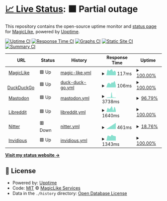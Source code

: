 # [📈 Live Status](https://Magic-Services.github.io/Upptime): <!--live status--> **🟧 Partial outage**

This repository contains the open-source uptime monitor and [status page](https://magic-services.github.io/Upptime) for [MagicLike](https://magiclike.github.io), powered by [Upptime](https://github.com/upptime/upptime).

[![Uptime CI](https://github.com/Magic-Services/Upptime/workflows/Uptime%20CI/badge.svg)](https://github.com/Magic-Services/Upptime/actions?query=workflow%3A%22Uptime+CI%22)
[![Response Time CI](https://github.com/Magic-Services/Upptime/workflows/Response%20Time%20CI/badge.svg)](https://github.com/Magic-Services/Upptime/actions?query=workflow%3A%22Response+Time+CI%22)
[![Graphs CI](https://github.com/Magic-Services/Upptime/workflows/Graphs%20CI/badge.svg)](https://github.com/Magic-Services/Upptime/actions?query=workflow%3A%22Graphs+CI%22)
[![Static Site CI](https://github.com/Magic-Services/Upptime/workflows/Static%20Site%20CI/badge.svg)](https://github.com/Magic-Services/Upptime/actions?query=workflow%3A%22Static+Site+CI%22)
[![Summary CI](https://github.com/Magic-Services/Upptime/workflows/Summary%20CI/badge.svg)](https://github.com/Magic-Services/Upptime/actions?query=workflow%3A%22Summary+CI%22)

<!--start: status pages-->
<!-- This summary is generated by Upptime (https://github.com/upptime/upptime) -->
<!-- Do not edit this manually, your changes will be overwritten -->
<!-- prettier-ignore -->
| URL | Status | History | Response Time | Uptime |
| --- | ------ | ------- | ------------- | ------ |
| <img alt="" src="https://favicons.githubusercontent.com/magiclike.github.io" height="13"> [MagicLike](https://magiclike.github.io) | 🟩 Up | [magic-like.yml](https://github.com/Magic-Services/Upptime/commits/HEAD/history/magic-like.yml) | <details><summary><img alt="Response time graph" src="./graphs/magic-like/response-time-week.png" height="20"> 117ms</summary><br><a href="https://Magic-Services.github.io/Upptime/history/magic-like"><img alt="Response time 116" src="https://img.shields.io/endpoint?url=https%3A%2F%2Fraw.githubusercontent.com%2FMagic-Services%2FUpptime%2FHEAD%2Fapi%2Fmagic-like%2Fresponse-time.json"></a><br><a href="https://Magic-Services.github.io/Upptime/history/magic-like"><img alt="24-hour response time 83" src="https://img.shields.io/endpoint?url=https%3A%2F%2Fraw.githubusercontent.com%2FMagic-Services%2FUpptime%2FHEAD%2Fapi%2Fmagic-like%2Fresponse-time-day.json"></a><br><a href="https://Magic-Services.github.io/Upptime/history/magic-like"><img alt="7-day response time 117" src="https://img.shields.io/endpoint?url=https%3A%2F%2Fraw.githubusercontent.com%2FMagic-Services%2FUpptime%2FHEAD%2Fapi%2Fmagic-like%2Fresponse-time-week.json"></a><br><a href="https://Magic-Services.github.io/Upptime/history/magic-like"><img alt="30-day response time 116" src="https://img.shields.io/endpoint?url=https%3A%2F%2Fraw.githubusercontent.com%2FMagic-Services%2FUpptime%2FHEAD%2Fapi%2Fmagic-like%2Fresponse-time-month.json"></a><br><a href="https://Magic-Services.github.io/Upptime/history/magic-like"><img alt="1-year response time 116" src="https://img.shields.io/endpoint?url=https%3A%2F%2Fraw.githubusercontent.com%2FMagic-Services%2FUpptime%2FHEAD%2Fapi%2Fmagic-like%2Fresponse-time-year.json"></a></details> | <details><summary><a href="https://Magic-Services.github.io/Upptime/history/magic-like">100.00%</a></summary><a href="https://Magic-Services.github.io/Upptime/history/magic-like"><img alt="All-time uptime 100.00%" src="https://img.shields.io/endpoint?url=https%3A%2F%2Fraw.githubusercontent.com%2FMagic-Services%2FUpptime%2FHEAD%2Fapi%2Fmagic-like%2Fuptime.json"></a><br><a href="https://Magic-Services.github.io/Upptime/history/magic-like"><img alt="24-hour uptime 100.00%" src="https://img.shields.io/endpoint?url=https%3A%2F%2Fraw.githubusercontent.com%2FMagic-Services%2FUpptime%2FHEAD%2Fapi%2Fmagic-like%2Fuptime-day.json"></a><br><a href="https://Magic-Services.github.io/Upptime/history/magic-like"><img alt="7-day uptime 100.00%" src="https://img.shields.io/endpoint?url=https%3A%2F%2Fraw.githubusercontent.com%2FMagic-Services%2FUpptime%2FHEAD%2Fapi%2Fmagic-like%2Fuptime-week.json"></a><br><a href="https://Magic-Services.github.io/Upptime/history/magic-like"><img alt="30-day uptime 100.00%" src="https://img.shields.io/endpoint?url=https%3A%2F%2Fraw.githubusercontent.com%2FMagic-Services%2FUpptime%2FHEAD%2Fapi%2Fmagic-like%2Fuptime-month.json"></a><br><a href="https://Magic-Services.github.io/Upptime/history/magic-like"><img alt="1-year uptime 100.00%" src="https://img.shields.io/endpoint?url=https%3A%2F%2Fraw.githubusercontent.com%2FMagic-Services%2FUpptime%2FHEAD%2Fapi%2Fmagic-like%2Fuptime-year.json"></a></details>
| <img alt="" src="https://favicons.githubusercontent.com/duckduckgo.com" height="13"> [DuckDuckGo](https://duckduckgo.com) | 🟩 Up | [duck-duck-go.yml](https://github.com/Magic-Services/Upptime/commits/HEAD/history/duck-duck-go.yml) | <details><summary><img alt="Response time graph" src="./graphs/duck-duck-go/response-time-week.png" height="20"> 106ms</summary><br><a href="https://Magic-Services.github.io/Upptime/history/duck-duck-go"><img alt="Response time 104" src="https://img.shields.io/endpoint?url=https%3A%2F%2Fraw.githubusercontent.com%2FMagic-Services%2FUpptime%2FHEAD%2Fapi%2Fduck-duck-go%2Fresponse-time.json"></a><br><a href="https://Magic-Services.github.io/Upptime/history/duck-duck-go"><img alt="24-hour response time 46" src="https://img.shields.io/endpoint?url=https%3A%2F%2Fraw.githubusercontent.com%2FMagic-Services%2FUpptime%2FHEAD%2Fapi%2Fduck-duck-go%2Fresponse-time-day.json"></a><br><a href="https://Magic-Services.github.io/Upptime/history/duck-duck-go"><img alt="7-day response time 106" src="https://img.shields.io/endpoint?url=https%3A%2F%2Fraw.githubusercontent.com%2FMagic-Services%2FUpptime%2FHEAD%2Fapi%2Fduck-duck-go%2Fresponse-time-week.json"></a><br><a href="https://Magic-Services.github.io/Upptime/history/duck-duck-go"><img alt="30-day response time 104" src="https://img.shields.io/endpoint?url=https%3A%2F%2Fraw.githubusercontent.com%2FMagic-Services%2FUpptime%2FHEAD%2Fapi%2Fduck-duck-go%2Fresponse-time-month.json"></a><br><a href="https://Magic-Services.github.io/Upptime/history/duck-duck-go"><img alt="1-year response time 104" src="https://img.shields.io/endpoint?url=https%3A%2F%2Fraw.githubusercontent.com%2FMagic-Services%2FUpptime%2FHEAD%2Fapi%2Fduck-duck-go%2Fresponse-time-year.json"></a></details> | <details><summary><a href="https://Magic-Services.github.io/Upptime/history/duck-duck-go">100.00%</a></summary><a href="https://Magic-Services.github.io/Upptime/history/duck-duck-go"><img alt="All-time uptime 100.00%" src="https://img.shields.io/endpoint?url=https%3A%2F%2Fraw.githubusercontent.com%2FMagic-Services%2FUpptime%2FHEAD%2Fapi%2Fduck-duck-go%2Fuptime.json"></a><br><a href="https://Magic-Services.github.io/Upptime/history/duck-duck-go"><img alt="24-hour uptime 100.00%" src="https://img.shields.io/endpoint?url=https%3A%2F%2Fraw.githubusercontent.com%2FMagic-Services%2FUpptime%2FHEAD%2Fapi%2Fduck-duck-go%2Fuptime-day.json"></a><br><a href="https://Magic-Services.github.io/Upptime/history/duck-duck-go"><img alt="7-day uptime 100.00%" src="https://img.shields.io/endpoint?url=https%3A%2F%2Fraw.githubusercontent.com%2FMagic-Services%2FUpptime%2FHEAD%2Fapi%2Fduck-duck-go%2Fuptime-week.json"></a><br><a href="https://Magic-Services.github.io/Upptime/history/duck-duck-go"><img alt="30-day uptime 100.00%" src="https://img.shields.io/endpoint?url=https%3A%2F%2Fraw.githubusercontent.com%2FMagic-Services%2FUpptime%2FHEAD%2Fapi%2Fduck-duck-go%2Fuptime-month.json"></a><br><a href="https://Magic-Services.github.io/Upptime/history/duck-duck-go"><img alt="1-year uptime 100.00%" src="https://img.shields.io/endpoint?url=https%3A%2F%2Fraw.githubusercontent.com%2FMagic-Services%2FUpptime%2FHEAD%2Fapi%2Fduck-duck-go%2Fuptime-year.json"></a></details>
| <img alt="" src="https://favicons.githubusercontent.com/mastodon.social" height="13"> [Mastodon](https://mastodon.social) | 🟩 Up | [mastodon.yml](https://github.com/Magic-Services/Upptime/commits/HEAD/history/mastodon.yml) | <details><summary><img alt="Response time graph" src="./graphs/mastodon/response-time-week.png" height="20"> 3738ms</summary><br><a href="https://Magic-Services.github.io/Upptime/history/mastodon"><img alt="Response time 2513" src="https://img.shields.io/endpoint?url=https%3A%2F%2Fraw.githubusercontent.com%2FMagic-Services%2FUpptime%2FHEAD%2Fapi%2Fmastodon%2Fresponse-time.json"></a><br><a href="https://Magic-Services.github.io/Upptime/history/mastodon"><img alt="24-hour response time 1576" src="https://img.shields.io/endpoint?url=https%3A%2F%2Fraw.githubusercontent.com%2FMagic-Services%2FUpptime%2FHEAD%2Fapi%2Fmastodon%2Fresponse-time-day.json"></a><br><a href="https://Magic-Services.github.io/Upptime/history/mastodon"><img alt="7-day response time 3738" src="https://img.shields.io/endpoint?url=https%3A%2F%2Fraw.githubusercontent.com%2FMagic-Services%2FUpptime%2FHEAD%2Fapi%2Fmastodon%2Fresponse-time-week.json"></a><br><a href="https://Magic-Services.github.io/Upptime/history/mastodon"><img alt="30-day response time 2513" src="https://img.shields.io/endpoint?url=https%3A%2F%2Fraw.githubusercontent.com%2FMagic-Services%2FUpptime%2FHEAD%2Fapi%2Fmastodon%2Fresponse-time-month.json"></a><br><a href="https://Magic-Services.github.io/Upptime/history/mastodon"><img alt="1-year response time 2513" src="https://img.shields.io/endpoint?url=https%3A%2F%2Fraw.githubusercontent.com%2FMagic-Services%2FUpptime%2FHEAD%2Fapi%2Fmastodon%2Fresponse-time-year.json"></a></details> | <details><summary><a href="https://Magic-Services.github.io/Upptime/history/mastodon">96.79%</a></summary><a href="https://Magic-Services.github.io/Upptime/history/mastodon"><img alt="All-time uptime 99.00%" src="https://img.shields.io/endpoint?url=https%3A%2F%2Fraw.githubusercontent.com%2FMagic-Services%2FUpptime%2FHEAD%2Fapi%2Fmastodon%2Fuptime.json"></a><br><a href="https://Magic-Services.github.io/Upptime/history/mastodon"><img alt="24-hour uptime 100.00%" src="https://img.shields.io/endpoint?url=https%3A%2F%2Fraw.githubusercontent.com%2FMagic-Services%2FUpptime%2FHEAD%2Fapi%2Fmastodon%2Fuptime-day.json"></a><br><a href="https://Magic-Services.github.io/Upptime/history/mastodon"><img alt="7-day uptime 96.79%" src="https://img.shields.io/endpoint?url=https%3A%2F%2Fraw.githubusercontent.com%2FMagic-Services%2FUpptime%2FHEAD%2Fapi%2Fmastodon%2Fuptime-week.json"></a><br><a href="https://Magic-Services.github.io/Upptime/history/mastodon"><img alt="30-day uptime 99.00%" src="https://img.shields.io/endpoint?url=https%3A%2F%2Fraw.githubusercontent.com%2FMagic-Services%2FUpptime%2FHEAD%2Fapi%2Fmastodon%2Fuptime-month.json"></a><br><a href="https://Magic-Services.github.io/Upptime/history/mastodon"><img alt="1-year uptime 99.00%" src="https://img.shields.io/endpoint?url=https%3A%2F%2Fraw.githubusercontent.com%2FMagic-Services%2FUpptime%2FHEAD%2Fapi%2Fmastodon%2Fuptime-year.json"></a></details>
| <img alt="" src="https://favicons.githubusercontent.com/libreddit.spike.codes" height="13"> [Libreddit](https://libreddit.spike.codes) | 🟩 Up | [libreddit.yml](https://github.com/Magic-Services/Upptime/commits/HEAD/history/libreddit.yml) | <details><summary><img alt="Response time graph" src="./graphs/libreddit/response-time-week.png" height="20"> 1640ms</summary><br><a href="https://Magic-Services.github.io/Upptime/history/libreddit"><img alt="Response time 1435" src="https://img.shields.io/endpoint?url=https%3A%2F%2Fraw.githubusercontent.com%2FMagic-Services%2FUpptime%2FHEAD%2Fapi%2Flibreddit%2Fresponse-time.json"></a><br><a href="https://Magic-Services.github.io/Upptime/history/libreddit"><img alt="24-hour response time 806" src="https://img.shields.io/endpoint?url=https%3A%2F%2Fraw.githubusercontent.com%2FMagic-Services%2FUpptime%2FHEAD%2Fapi%2Flibreddit%2Fresponse-time-day.json"></a><br><a href="https://Magic-Services.github.io/Upptime/history/libreddit"><img alt="7-day response time 1640" src="https://img.shields.io/endpoint?url=https%3A%2F%2Fraw.githubusercontent.com%2FMagic-Services%2FUpptime%2FHEAD%2Fapi%2Flibreddit%2Fresponse-time-week.json"></a><br><a href="https://Magic-Services.github.io/Upptime/history/libreddit"><img alt="30-day response time 1435" src="https://img.shields.io/endpoint?url=https%3A%2F%2Fraw.githubusercontent.com%2FMagic-Services%2FUpptime%2FHEAD%2Fapi%2Flibreddit%2Fresponse-time-month.json"></a><br><a href="https://Magic-Services.github.io/Upptime/history/libreddit"><img alt="1-year response time 1435" src="https://img.shields.io/endpoint?url=https%3A%2F%2Fraw.githubusercontent.com%2FMagic-Services%2FUpptime%2FHEAD%2Fapi%2Flibreddit%2Fresponse-time-year.json"></a></details> | <details><summary><a href="https://Magic-Services.github.io/Upptime/history/libreddit">100.00%</a></summary><a href="https://Magic-Services.github.io/Upptime/history/libreddit"><img alt="All-time uptime 100.00%" src="https://img.shields.io/endpoint?url=https%3A%2F%2Fraw.githubusercontent.com%2FMagic-Services%2FUpptime%2FHEAD%2Fapi%2Flibreddit%2Fuptime.json"></a><br><a href="https://Magic-Services.github.io/Upptime/history/libreddit"><img alt="24-hour uptime 100.00%" src="https://img.shields.io/endpoint?url=https%3A%2F%2Fraw.githubusercontent.com%2FMagic-Services%2FUpptime%2FHEAD%2Fapi%2Flibreddit%2Fuptime-day.json"></a><br><a href="https://Magic-Services.github.io/Upptime/history/libreddit"><img alt="7-day uptime 100.00%" src="https://img.shields.io/endpoint?url=https%3A%2F%2Fraw.githubusercontent.com%2FMagic-Services%2FUpptime%2FHEAD%2Fapi%2Flibreddit%2Fuptime-week.json"></a><br><a href="https://Magic-Services.github.io/Upptime/history/libreddit"><img alt="30-day uptime 100.00%" src="https://img.shields.io/endpoint?url=https%3A%2F%2Fraw.githubusercontent.com%2FMagic-Services%2FUpptime%2FHEAD%2Fapi%2Flibreddit%2Fuptime-month.json"></a><br><a href="https://Magic-Services.github.io/Upptime/history/libreddit"><img alt="1-year uptime 100.00%" src="https://img.shields.io/endpoint?url=https%3A%2F%2Fraw.githubusercontent.com%2FMagic-Services%2FUpptime%2FHEAD%2Fapi%2Flibreddit%2Fuptime-year.json"></a></details>
| <img alt="" src="https://favicons.githubusercontent.com/nitter.net" height="13"> [Nitter](https://nitter.net) | 🟥 Down | [nitter.yml](https://github.com/Magic-Services/Upptime/commits/HEAD/history/nitter.yml) | <details><summary><img alt="Response time graph" src="./graphs/nitter/response-time-week.png" height="20"> 461ms</summary><br><a href="https://Magic-Services.github.io/Upptime/history/nitter"><img alt="Response time 587" src="https://img.shields.io/endpoint?url=https%3A%2F%2Fraw.githubusercontent.com%2FMagic-Services%2FUpptime%2FHEAD%2Fapi%2Fnitter%2Fresponse-time.json"></a><br><a href="https://Magic-Services.github.io/Upptime/history/nitter"><img alt="24-hour response time 447" src="https://img.shields.io/endpoint?url=https%3A%2F%2Fraw.githubusercontent.com%2FMagic-Services%2FUpptime%2FHEAD%2Fapi%2Fnitter%2Fresponse-time-day.json"></a><br><a href="https://Magic-Services.github.io/Upptime/history/nitter"><img alt="7-day response time 461" src="https://img.shields.io/endpoint?url=https%3A%2F%2Fraw.githubusercontent.com%2FMagic-Services%2FUpptime%2FHEAD%2Fapi%2Fnitter%2Fresponse-time-week.json"></a><br><a href="https://Magic-Services.github.io/Upptime/history/nitter"><img alt="30-day response time 587" src="https://img.shields.io/endpoint?url=https%3A%2F%2Fraw.githubusercontent.com%2FMagic-Services%2FUpptime%2FHEAD%2Fapi%2Fnitter%2Fresponse-time-month.json"></a><br><a href="https://Magic-Services.github.io/Upptime/history/nitter"><img alt="1-year response time 587" src="https://img.shields.io/endpoint?url=https%3A%2F%2Fraw.githubusercontent.com%2FMagic-Services%2FUpptime%2FHEAD%2Fapi%2Fnitter%2Fresponse-time-year.json"></a></details> | <details><summary><a href="https://Magic-Services.github.io/Upptime/history/nitter">18.76%</a></summary><a href="https://Magic-Services.github.io/Upptime/history/nitter"><img alt="All-time uptime 74.59%" src="https://img.shields.io/endpoint?url=https%3A%2F%2Fraw.githubusercontent.com%2FMagic-Services%2FUpptime%2FHEAD%2Fapi%2Fnitter%2Fuptime.json"></a><br><a href="https://Magic-Services.github.io/Upptime/history/nitter"><img alt="24-hour uptime 2.45%" src="https://img.shields.io/endpoint?url=https%3A%2F%2Fraw.githubusercontent.com%2FMagic-Services%2FUpptime%2FHEAD%2Fapi%2Fnitter%2Fuptime-day.json"></a><br><a href="https://Magic-Services.github.io/Upptime/history/nitter"><img alt="7-day uptime 18.76%" src="https://img.shields.io/endpoint?url=https%3A%2F%2Fraw.githubusercontent.com%2FMagic-Services%2FUpptime%2FHEAD%2Fapi%2Fnitter%2Fuptime-week.json"></a><br><a href="https://Magic-Services.github.io/Upptime/history/nitter"><img alt="30-day uptime 74.59%" src="https://img.shields.io/endpoint?url=https%3A%2F%2Fraw.githubusercontent.com%2FMagic-Services%2FUpptime%2FHEAD%2Fapi%2Fnitter%2Fuptime-month.json"></a><br><a href="https://Magic-Services.github.io/Upptime/history/nitter"><img alt="1-year uptime 74.59%" src="https://img.shields.io/endpoint?url=https%3A%2F%2Fraw.githubusercontent.com%2FMagic-Services%2FUpptime%2FHEAD%2Fapi%2Fnitter%2Fuptime-year.json"></a></details>
| <img alt="" src="https://favicons.githubusercontent.com/invidious.snopyta.org" height="13"> [Invidious](https://invidious.snopyta.org) | 🟩 Up | [invidious.yml](https://github.com/Magic-Services/Upptime/commits/HEAD/history/invidious.yml) | <details><summary><img alt="Response time graph" src="./graphs/invidious/response-time-week.png" height="20"> 1343ms</summary><br><a href="https://Magic-Services.github.io/Upptime/history/invidious"><img alt="Response time 1314" src="https://img.shields.io/endpoint?url=https%3A%2F%2Fraw.githubusercontent.com%2FMagic-Services%2FUpptime%2FHEAD%2Fapi%2Finvidious%2Fresponse-time.json"></a><br><a href="https://Magic-Services.github.io/Upptime/history/invidious"><img alt="24-hour response time 1181" src="https://img.shields.io/endpoint?url=https%3A%2F%2Fraw.githubusercontent.com%2FMagic-Services%2FUpptime%2FHEAD%2Fapi%2Finvidious%2Fresponse-time-day.json"></a><br><a href="https://Magic-Services.github.io/Upptime/history/invidious"><img alt="7-day response time 1343" src="https://img.shields.io/endpoint?url=https%3A%2F%2Fraw.githubusercontent.com%2FMagic-Services%2FUpptime%2FHEAD%2Fapi%2Finvidious%2Fresponse-time-week.json"></a><br><a href="https://Magic-Services.github.io/Upptime/history/invidious"><img alt="30-day response time 1314" src="https://img.shields.io/endpoint?url=https%3A%2F%2Fraw.githubusercontent.com%2FMagic-Services%2FUpptime%2FHEAD%2Fapi%2Finvidious%2Fresponse-time-month.json"></a><br><a href="https://Magic-Services.github.io/Upptime/history/invidious"><img alt="1-year response time 1314" src="https://img.shields.io/endpoint?url=https%3A%2F%2Fraw.githubusercontent.com%2FMagic-Services%2FUpptime%2FHEAD%2Fapi%2Finvidious%2Fresponse-time-year.json"></a></details> | <details><summary><a href="https://Magic-Services.github.io/Upptime/history/invidious">100.00%</a></summary><a href="https://Magic-Services.github.io/Upptime/history/invidious"><img alt="All-time uptime 100.00%" src="https://img.shields.io/endpoint?url=https%3A%2F%2Fraw.githubusercontent.com%2FMagic-Services%2FUpptime%2FHEAD%2Fapi%2Finvidious%2Fuptime.json"></a><br><a href="https://Magic-Services.github.io/Upptime/history/invidious"><img alt="24-hour uptime 100.00%" src="https://img.shields.io/endpoint?url=https%3A%2F%2Fraw.githubusercontent.com%2FMagic-Services%2FUpptime%2FHEAD%2Fapi%2Finvidious%2Fuptime-day.json"></a><br><a href="https://Magic-Services.github.io/Upptime/history/invidious"><img alt="7-day uptime 100.00%" src="https://img.shields.io/endpoint?url=https%3A%2F%2Fraw.githubusercontent.com%2FMagic-Services%2FUpptime%2FHEAD%2Fapi%2Finvidious%2Fuptime-week.json"></a><br><a href="https://Magic-Services.github.io/Upptime/history/invidious"><img alt="30-day uptime 100.00%" src="https://img.shields.io/endpoint?url=https%3A%2F%2Fraw.githubusercontent.com%2FMagic-Services%2FUpptime%2FHEAD%2Fapi%2Finvidious%2Fuptime-month.json"></a><br><a href="https://Magic-Services.github.io/Upptime/history/invidious"><img alt="1-year uptime 100.00%" src="https://img.shields.io/endpoint?url=https%3A%2F%2Fraw.githubusercontent.com%2FMagic-Services%2FUpptime%2FHEAD%2Fapi%2Finvidious%2Fuptime-year.json"></a></details>

<!--end: status pages-->

[**Visit my status website →**](https://Magic-Services.github.io/Upptime)

## 📄 License

- Powered by: [Upptime](https://github.com/upptime/upptime)
- Code: [MIT](./LICENSE) © [MagicLike Services](https://magiclike.github.io)
- Data in the `./history` directory: [Open Database License](https://opendatacommons.org/licenses/odbl/1-0/)
